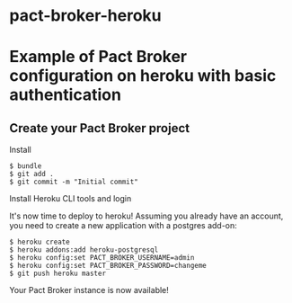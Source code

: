 # pact-broker-heroku

# Example of Pact Broker configuration on heroku with basic authentication

## Create your Pact Broker project

Install

```
$ bundle
$ git add .
$ git commit -m "Initial commit"
```

Install Heroku CLI tools and login

It's now time to deploy to heroku! Assuming you already have an account, you need to create a new application with a postgres add-on:
```
$ heroku create
$ heroku addons:add heroku-postgresql
$ heroku config:set PACT_BROKER_USERNAME=admin
$ heroku config:set PACT_BROKER_PASSWORD=changeme
$ git push heroku master
```
Your Pact Broker instance is now available!